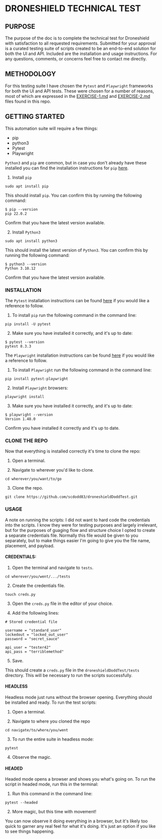 # DRONESHIELD TECHNICAL TEST

## PURPOSE

The purpose of the doc is to complete the technical test for Droneshield with satisfaction to all requested requirements. Submitted for your approval is a curated testing suite of scripts created to be an end-to-end solution for both the UI and API. Included are the installation and usage instructions. For any questions, comments, or concerns feel free to contact me directly.

## METHODOLOGY

For this testing suite I have chosen the `Pytest` and `Playwright` frameworks for both the UI and API tests. These were chosen for a number of reasons, most of which are expressed in the [EXERCISE-1.md](https://github.com/scdodd83/droneshieldDoddTest/blob/main/EXERCISE-1.md) and [EXERCISE-2.md](https://github.com/scdodd83/droneshieldDoddTest/blob/main/EXERCISE-2.md) files found in this repo.

## GETTING STARTED

This automation suite will require a few things:

* pip
* python3
* Pytest
* Playwright

`Python3` and `pip` are common, but in case you don't already have these installed you can find the installation instructions for `pip` [here](https://pip.pypa.io/en/stable/installation/).

1. Install `pip`

```
sudo apt install pip
```

This should install `pip`. You can confirm this by running the following command:

```
$ pip --version
pip 22.0.2
```

Confirm that you have the latest version available.

2. Install `Python3`

```
sudo apt install python3
```

This should install the latest version of `Python3`. You can confirm this by running the following command:

```
$ python3 --version
Python 3.10.12
```

Confirm that you have the latest version available.

### INSTALLATION

The `Pytest` installation instructions can be found [here](https://docs.pytest.org/en/stable/getting-started.html) if you would like a reference to follow.

1. To install `pip` run the following command in the command line:

```
pip install -U pytest
```

2. Make sure you have installed it correctly, and it's up to date:

```
$ pytest --version
pytest 8.3.3
```

The `Playwright` installation instructions can be found [here](https://playwright.dev/python/docs/intro) if you would like a reference to follow.

1. To install `Playwright` run the following command in the command line:

```
pip install pytest-playwright
```

2. Install `Playwright` browsers:

```
playwright install
```

3. Make sure you have installed it correctly, and it's up to date:

```
$ playwright --version
Version 1.48.0
```

Confirm you have installed it correctly and it's up to date.

### CLONE THE REPO

Now that everything is installed correctly it's time to clone the repo:

1. Open a terminal.

2. Navigate to wherever you'd like to clone. 

```
cd wherever/you/want/to/go
```

3. Clone the repo.

```
git clone https://github.com/scdodd83/droneshieldDoddTest.git
```

### USAGE

A note on running the scripts: I did not want to hard code the credentials into the scripts. I know they were for testing purposes and largely irrelevant, but for the purposes of guaging flow and structure choice I opted to create a separate credentials file. Normally this file would be given to you separately, but to make things easier I'm going to give you the file name, placement, and payload.

#### CREDENTIALS:

1. Open the terminal and navigate to `tests`.

```
cd wherever/you/went/.../tests
```

2. Create the credentials file.
```
touch creds.py
```

3. Open the `creds.py` file in the editor of your choice.

4. Add the following lines:

```
# Stored credential file

username = "standard_user"
lockedout = "locked_out_user"
password = "secret_sauce"

api_user = "tester42"
api_pass = "terriblemethod"
```

5. Save.

This should create a `creds.py` file in the `droneshieldDoddTest/tests` directory. This will be necessary to run the scripts successfully.

#### HEADLESS

Headless mode just runs without the browser opening. Everything should be installed and ready. To run the test scripts:

1. Open a terminal.

2. Navigate to where you cloned the repo

```
cd navigate/to/where/you/went
```

3. To run the entire suite in headless mode:

```
pytest
```

4.  Observe the magic.

#### HEADED

 Headed mode opens a browser and shows you what's going on. To run the script in headed mode, run this in the terminal:

1. Run this command in the command line: 

```
pytest --headed
```

2. More magic, but this time with movement!

You can now observe it doing everything in a browser, but it's likely too quick to garner any real feel for what it's doing. It's just an option if you like to see things happening.

